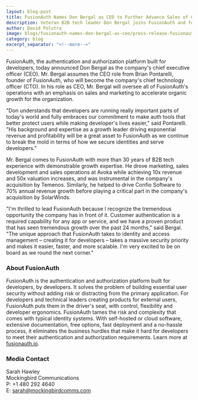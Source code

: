 ```yaml
---
layout: blog-post
title: FusionAuth Names Don Bergal as CEO to Further Advance Sales of Company's Developer-First Identity and Access Management Platform
description: Veteran B2B tech leader Don Bergal joins FusionAuth and focuses on driving organic growth
author: David Polstra
image: blogs/fusionauth-names-don-bergal-as-ceo/press-release-fusionauth-names-don-bergal-as-ceo-header-image.png
category: blog
excerpt_separator: "<!--more-->"
---
```


FusionAuth, the authentication and authorization platform built for developers, today announced Don Bergal as the company's chief executive officer (CEO). Mr. Bergal assumes the CEO role from Brian Pontarelli, founder of FusionAuth, who will become the company's chief technology officer (CTO). In his role as CEO, Mr. Bergal will oversee all of FusionAuth's operations with an emphasis on sales and marketing to accelerate organic growth for the organization.

<!--more-->

"Don understands that developers are running really important parts of today's world and fully embraces our commitment to make auth tools that better protect users while making developer's lives easier," said Pontarelli. "His background and expertise as a growth leader driving exponential revenue and profitability will be a great asset to FusionAuth as we continue to break the mold in terms of how we secure identities and serve developers."

Mr. Bergal comes to FusionAuth with more than 30 years of B2B tech experience with demonstrable growth expertise.  He drove marketing, sales development and sales operations at Avoka while achieving 10x revenue and 50x valuation increases, and was instrumental in the company's acquisition by Temenos. Similarly, he helped to drive Confio Software to 70% annual revenue growth before playing a critical part in the company's acquisition by SolarWinds. 

"I'm thrilled to lead FusionAuth because I recognize the tremendous opportunity the company has in front of it. Customer authentication is a required capability for any app or service, and we have a proven product that has seen tremendous growth over the past 24 months," said Bergal. "The unique approach that FusionAuth takes to identity and access management – creating it for developers – takes a massive security priority and makes it easier, faster, and more scalable. I'm very excited to be on board as we round the next corner." 

### About FusionAuth

FusionAuth is the authentication and authorization platform built for developers, by developers. It solves the problem of building essential user security without adding risk or distracting from the primary application. For developers and technical leaders creating products for external users, FusionAuth puts them in the driver's seat, with control, flexibility and developer ergonomics. FusionAuth tames the risk and complexity that comes with typical identity systems. With self-hosted or cloud software, extensive documentation, free options, fast deployment and a no-hassle process, it eliminates the business hurdles that make it hard for developers to meet their authentication and authorization requirements.  Learn more at [fusionauth.io](/).

### Media Contact

Sarah Hawley  
Mockingbird Communications  
P: +1 480 292 4640  
E: sarah@mockingbirdcomms.com

